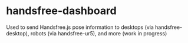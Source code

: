 # handsfree-dashboard
Used to send Handsfree.js pose information to desktops (via handsfree-desktop), robots (via handsfree-ur5), and more (work in progress)
